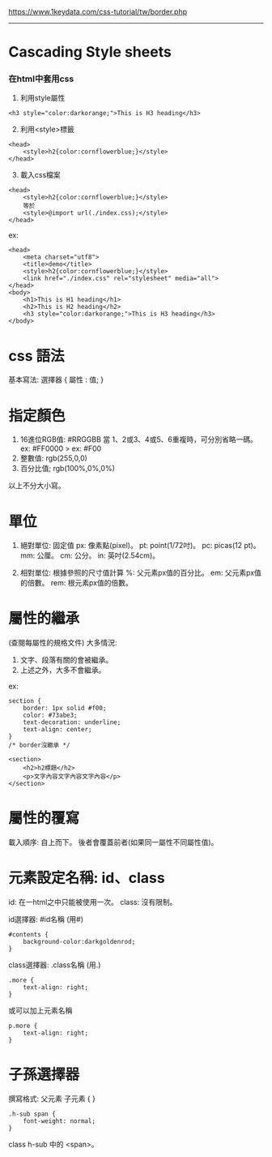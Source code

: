 https://www.1keydata.com/css-tutorial/tw/border.php

---

# Cascading Style sheets

### 在html中套用css
1. 利用style屬性
```
<h3 style="color:darkorange;">This is H3 heading</h3>
```
2. 利用\<style>標籤
```
<head>
    <style>h2{color:cornflowerblue;}</style>
</head>
```
3. 載入css檔案
```
<head>
    <style>h2{color:cornflowerblue;}</style>
    等於
    <style>@import url(./index.css);</style>
</head>
```
ex:
```
<head>
    <meta charset="utf8">
    <title>demo</title>
    <style>h2{color:cornflowerblue;}</style>
    <link href="./index.css" rel="stylesheet" media="all">
</head>
<body>
    <h1>This is H1 heading</h1>
    <h2>This is H2 heading</h2>
    <h3 style="color:darkorange;">This is H3 heading</h3>
</body>
```

# css 語法
基本寫法: 選擇器 { 屬性 : 值; }

# 指定顏色
1. 16進位RGB值: #RRGGBB
    當 1、2或3、4或5、6重複時，可分別省略一碼。
    ex: #FF0000 > ex: #F00
2. 整數值: rgb(255,0,0)
3. 百分比值; rgb(100%,0%,0%)

以上不分大小寫。

# 單位
1. 絕對單位: 固定值
px: 像素點(pixel)。
pt: point(1/72吋)。
pc: picas(12 pt)。
mm: 公厘。
cm: 公分。
in: 英吋(2.54cm)。

2. 相對單位: 根據參照的尺寸值計算
%: 父元素px值的百分比。
em: 父元素px值的倍數。
rem: 根元素px值的倍數。

# 屬性的繼承
(查閱每屬性的規格文件)
大多情況:
1. 文字、段落有關的會被繼承。
2. 上述之外，大多不會繼承。

ex: 
```
section {
    border: 1px solid #f00;
    color: #73abe3;
    text-decoration: underline;
    text-align: center;
}
/* border沒繼承 */
```
```
<section>
    <h2>h2標題</h2>
    <p>文字內容文字內容文字內容</p>
</section>
```

# 屬性的覆寫
載入順序: 自上而下。
後者會覆蓋前者(如果同一屬性不同屬性值)。

# 元素設定名稱: id、class
id: 在一html之中只能被使用一次。
class: 沒有限制。

id選擇器: #id名稱 (用#)
```
#contents {
    background-color:darkgoldenrod;
}
```
class選擇器: .class名稱 (用.)
```
.more {
    text-align: right;
}
```
或可以加上元素名稱
```
p.more {
    text-align: right;
}
```
# 子孫選擇器

撰寫格式: 父元素 子元素 { }
```
.h-sub span {
    font-weight: normal;
}
```
class h-sub 中的 \<span>。